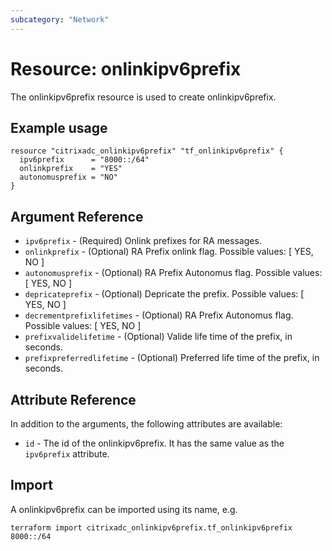 ```yaml
---
subcategory: "Network"
---
```


# Resource: onlinkipv6prefix

The onlinkipv6prefix resource is used to create onlinkipv6prefix.


## Example usage

```hcl
resource "citrixadc_onlinkipv6prefix" "tf_onlinkipv6prefix" {
  ipv6prefix      = "8000::/64"
  onlinkprefix    = "YES"
  autonomusprefix = "NO"
}
```


## Argument Reference

* `ipv6prefix` - (Required) Onlink prefixes for RA messages.
* `onlinkprefix` - (Optional) RA Prefix onlink flag. Possible values: [ YES, NO ]
* `autonomusprefix` - (Optional) RA Prefix Autonomus flag. Possible values: [ YES, NO ]
* `depricateprefix` - (Optional) Depricate the prefix. Possible values: [ YES, NO ]
* `decrementprefixlifetimes` - (Optional) RA Prefix Autonomus flag. Possible values: [ YES, NO ]
* `prefixvalidelifetime` - (Optional) Valide life time of the prefix, in seconds.
* `prefixpreferredlifetime` - (Optional) Preferred life time of the prefix, in seconds.


## Attribute Reference

In addition to the arguments, the following attributes are available:

* `id` - The id of the onlinkipv6prefix. It has the same value as the `ipv6prefix` attribute.


## Import

A onlinkipv6prefix can be imported using its name, e.g.

```shell
terraform import citrixadc_onlinkipv6prefix.tf_onlinkipv6prefix 8000::/64
```
